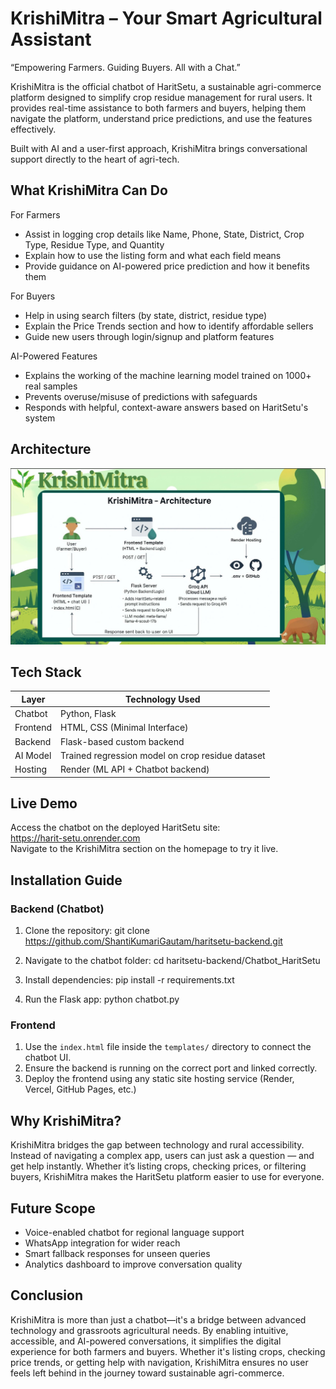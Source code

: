 # KrishiMitra – Your Smart Agricultural Assistant

“Empowering Farmers. Guiding Buyers. All with a Chat.”

KrishiMitra is the official chatbot of HaritSetu, a sustainable agri-commerce platform designed to simplify crop residue management for rural users. It provides real-time assistance to both farmers and buyers, helping them navigate the platform, understand price predictions, and use the features effectively.

Built with AI and a user-first approach, KrishiMitra brings conversational support directly to the heart of agri-tech.

## What KrishiMitra Can Do

For Farmers  
- Assist in logging crop details like Name, Phone, State, District, Crop Type, Residue Type, and Quantity  
- Explain how to use the listing form and what each field means  
- Provide guidance on AI-powered price prediction and how it benefits them  

For Buyers  
- Help in using search filters (by state, district, residue type)  
- Explain the Price Trends section and how to identify affordable sellers  
- Guide new users through login/signup and platform features  

AI-Powered Features  
- Explains the working of the machine learning model trained on 1000+ real samples  
- Prevents overuse/misuse of predictions with safeguards  
- Responds with helpful, context-aware answers based on HaritSetu's system

##   Architecture
<p align="center">
  <img src="KrishiMitra Architecture.jpg" alt=" Architecture" width="800" />
</p>

## Tech Stack

| Layer      | Technology Used                    |
|------------|------------------------------------|
| Chatbot    | Python, Flask                      |
| Frontend   | HTML, CSS (Minimal Interface)      |
| Backend    | Flask-based custom backend         |
| AI Model   | Trained regression model on crop residue dataset |
| Hosting    | Render (ML API + Chatbot backend)  |

## Live Demo

Access the chatbot on the deployed HaritSetu site:  
https://harit-setu.onrender.com  
Navigate to the KrishiMitra section on the homepage to try it live.

## Installation Guide

### Backend (Chatbot)

1. Clone the repository:
git clone https://github.com/ShantiKumariGautam/haritsetu-backend.git

2. Navigate to the chatbot folder:
cd haritsetu-backend/Chatbot_HaritSetu

3. Install dependencies:
pip install -r requirements.txt

4. Run the Flask app:
python chatbot.py


### Frontend

1. Use the `index.html` file inside the `templates/` directory to connect the chatbot UI.
2. Ensure the backend is running on the correct port and linked correctly.
3. Deploy the frontend using any static site hosting service (Render, Vercel, GitHub Pages, etc.)

## Why KrishiMitra?

KrishiMitra bridges the gap between technology and rural accessibility. Instead of navigating a complex app, users can just ask a question — and get help instantly. Whether it’s listing crops, checking prices, or filtering buyers, KrishiMitra makes the HaritSetu platform easier to use for everyone.

## Future Scope

- Voice-enabled chatbot for regional language support  
- WhatsApp integration for wider reach  
- Smart fallback responses for unseen queries  
- Analytics dashboard to improve conversation quality


## Conclusion

KrishiMitra is more than just a chatbot—it's a bridge between advanced technology and grassroots agricultural needs. By enabling intuitive, accessible, and AI-powered conversations, it simplifies the digital experience for both farmers and buyers. Whether it's listing crops, checking price trends, or getting help with navigation, KrishiMitra ensures no user feels left behind in the journey toward sustainable agri-commerce.

